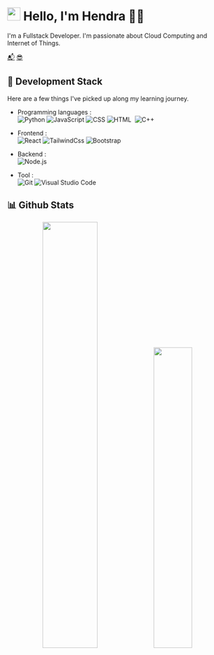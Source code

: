 # <img src="https://imgur.com/C7PX4kM.gif" height="30px" width="30px"> Hello, I'm Hendra 👨‍💻

I'm a Fullstack Developer. I'm passionate about Cloud Computing and Internet of Things.

<a href="https://hktech29.github.io/">📬</a>
<a href="https://hktech29.github.io/profile/">😎</a>


## 🍻 Development Stack

Here are a few things I've picked up along my learning journey.

- Programming languages : <br />
![Python](https://img.shields.io/badge/-Python-05122A?style=flat&logo=python)
![JavaScript](https://img.shields.io/badge/-JavaScript-05122A?style=flat&logo=javascript)
![CSS](https://img.shields.io/badge/-CSS-05122A?style=flat&logo=CSS3&logoColor=1572B6)
![HTML](https://img.shields.io/badge/-HTML-05122A?style=flat&logo=HTML5)&nbsp;
![C++](https://img.shields.io/badge/C++-00599C?style=flat-square&logo=C%2B%2B&logoColor=white)


- Frontend : <br />
![React](https://img.shields.io/badge/-React-05122A?style=flat&logo=react)
![TailwindCss](https://img.shields.io/badge/tailwindcss-0F172A?&logo=tailwindcss)
![Bootstrap](https://img.shields.io/badge/-Bootstrap-05122A?style=flat&logo=bootstrap&logoColor=563D7C)


- Backend : <br />
![Node.js](https://img.shields.io/badge/-Node.js-05122A?style=flat&logo=node.js)

- Tool : <br />
![Git](https://img.shields.io/badge/-Git-05122A?style=flat&logo=git)
![Visual Studio Code](https://img.shields.io/badge/-Visual%20Studio%20Code-05122A?style=flat&logo=visual-studio-code&logoColor=007ACC)


## 📊 Github Stats

<p align="center">
  <img  width="50%" src="https://github-readme-stats.vercel.app/api?username=HkTech29&count_private=true&theme=tokyonight" /> <img width="42%" src="https://github-readme-stats.vercel.app/api/top-langs/?username=HkTech29&layout=compact&theme=tokyonight" />
 </p>

